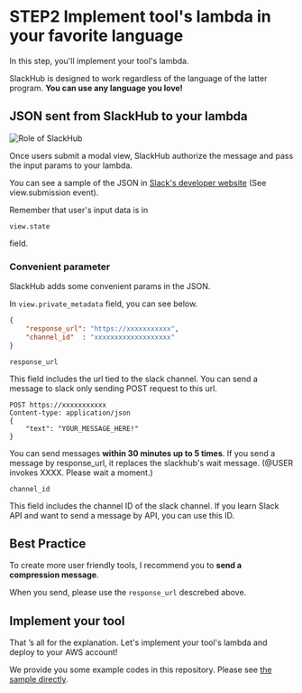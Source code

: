 # STEP2 Implement tool's lambda in your favorite language
In this step, you'll implement your tool's lambda.

SlackHub is designed to work regardless of the language of the latter program. **You can use any language you love!**

## JSON sent from SlackHub to your lambda
![Role of SlackHub](https://github.com/nicoJN/slackhub/blob/images/role.png)

Once users submit a modal view, SlackHub authorize the message and pass the input params to your lambda.

You can see a sample of the JSON in [Slack's developer website](https://api.slack.com/reference/interaction-payloads/views#view_submission) (See view.submission event).

Remember that user's input data is in
```
view.state
```
field. 

### Convenient parameter
SlackHub adds some convenient params in the JSON.

In `view.private_metadata` field, you can see below.

```json
{
    "response_url": "https://xxxxxxxxxxx",
    "channel_id"  : "xxxxxxxxxxxxxxxxxxx"
}
```

`response_url`

This field includes the url tied to the slack channel. You can send a message to slack only sending POST request to this url.

```
POST https://xxxxxxxxxxx
Content-type: application/json
{
    "text": "YOUR_MESSAGE_HERE!"
}
```

You can send messages **within 30 minutes up to 5 times**. If you send a message by response_url, it replaces the slackhub's wait message. (@USER invokes XXXX. Please wait a moment.)

`channel_id`

This field includes the channel ID of the slack channel. If you learn Slack API and want to send a message by API, you can use this ID.

## Best Practice
To create more user friendly tools, I recommend you to **send a compression message**.

When you send, please use the `response_url` descrebed above.

## Implement your tool
That ’s all for the explanation. Let's implement your tool's lambda and deploy to your AWS account!

We provide you some example codes in this repository. Please see [the sample directly](https://github.com/nicoJN/slackhub/blob/master/examples).

